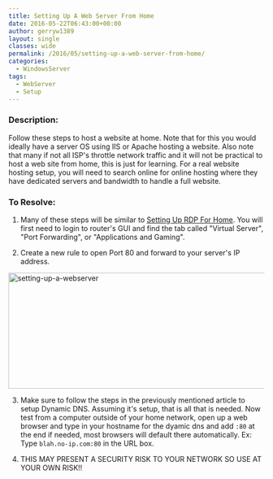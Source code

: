 ```yaml
---
title: Setting Up A Web Server From Home
date: 2016-05-22T06:43:00+00:00
author: gerryw1389
layout: single
classes: wide
permalink: /2016/05/setting-up-a-web-server-from-home/
categories:
  - WindowsServer
tags:
  - WebServer
  - Setup
---
```

<!--more-->

### Description:

Follow these steps to host a website at home. Note that for this you would ideally have a server OS using IIS or Apache hosting a website. Also note that many if not all ISP's throttle network traffic and it will not be practical to host a web site from home, this is just for learning. For a real website hosting setup, you will need to search online for online hosting where they have dedicated servers and bandwidth to handle a full website.

### To Resolve:

1. Many of these steps will be similar to [Setting Up RDP For Home](https://automationadmin.com/2016/05/setting-up-rdp-for-home/). You will first need to login to router's GUI and find the tab called "Virtual Server", "Port Forwarding", or "Applications and Gaming".

2. Create a new rule to open Port 80 and forward to your server's IP address.

  <img class="alignnone size-full wp-image-705" src="https://automationadmin.com/assets/images/uploads/2016/09/setting-up-a-webserver.png" alt="setting-up-a-webserver" width="726" height="228" srcset="https://automationadmin.com/assets/images/uploads/2016/09/setting-up-a-webserver.png 726w, https://automationadmin.com/assets/images/uploads/2016/09/setting-up-a-webserver-300x94.png 300w" sizes="(max-width: 726px) 100vw, 726px" />

3. Make sure to follow the steps in the previously mentioned article to setup Dynamic DNS. Assuming it's setup, that is all that is needed. Now test from a computer outside of your home network, open up a web browser and type in your hostname for the dyamic dns and add `:80` at the end if needed, most browsers will default there automatically. Ex: Type `blah.no-ip.com:80` in the URL box.

4. THIS MAY PRESENT A SECURITY RISK TO YOUR NETWORK SO USE AT YOUR OWN RISK!!